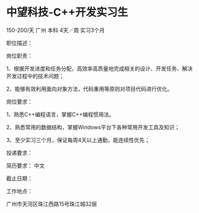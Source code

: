 # 中望科技-C++开发实习生

150-200/天 广州 本科 4天／周 实习3个月

职位描述：

岗位职责：

1、根据开发进度和任务分配，高效率高质量地完成相关的设计、开发任务、解决开发过程中的技术问题；

2、能够有效利用面向对象方法，代码重用等原则对项目代码进行优化。



岗位要求：

1、熟悉C++编程语言，掌握C++编程惯用法。

2、熟悉常用的数据结构，掌握Windows平台下各种常用开发工具及知识；

3、至少实习三个月，保证每周4天以上通勤，能连续性优先；



投递要求：

简历要求： 中文

截止日期：

工作地点：

广州市天河区珠江西路15号珠江城32层